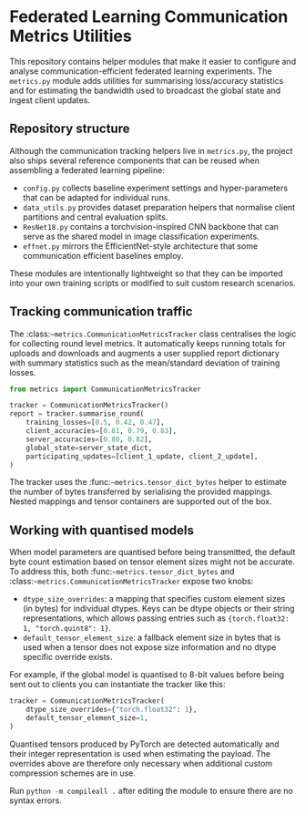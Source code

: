 # Federated Learning Communication Metrics Utilities

This repository contains helper modules that make it easier to configure and
analyse communication-efficient federated learning experiments.  The
`metrics.py` module adds utilities for summarising loss/accuracy statistics and
for estimating the bandwidth used to broadcast the global state and ingest
client updates.

## Repository structure

Although the communication tracking helpers live in `metrics.py`, the project
also ships several reference components that can be reused when assembling a
federated learning pipeline:

- `config.py` collects baseline experiment settings and hyper-parameters that
  can be adapted for individual runs.
- `data_utils.py` provides dataset preparation helpers that normalise client
  partitions and central evaluation splits.
- `ResNet18.py` contains a torchvision-inspired CNN backbone that can serve as
  the shared model in image classification experiments.
- `effnet.py` mirrors the EfficientNet-style architecture that some
  communication efficient baselines employ.

These modules are intentionally lightweight so that they can be imported into
your own training scripts or modified to suit custom research scenarios.

## Tracking communication traffic

The :class:`~metrics.CommunicationMetricsTracker` class centralises the logic for
collecting round level metrics.  It automatically keeps running totals for
uploads and downloads and augments a user supplied report dictionary with
summary statistics such as the mean/standard deviation of training losses.

```python
from metrics import CommunicationMetricsTracker

tracker = CommunicationMetricsTracker()
report = tracker.summarise_round(
    training_losses=[0.5, 0.42, 0.47],
    client_accuracies=[0.81, 0.79, 0.83],
    server_accuracies=[0.80, 0.82],
    global_state=server_state_dict,
    participating_updates=[client_1_update, client_2_update],
)
```

The tracker uses the :func:`~metrics.tensor_dict_bytes` helper to estimate the
number of bytes transferred by serialising the provided mappings.  Nested
mappings and tensor containers are supported out of the box.

## Working with quantised models

When model parameters are quantised before being transmitted, the default byte
count estimation based on tensor element sizes might not be accurate.  To
address this, both :func:`~metrics.tensor_dict_bytes` and
:class:`~metrics.CommunicationMetricsTracker` expose two knobs:

- `dtype_size_overrides`: a mapping that specifies custom element sizes (in
  bytes) for individual dtypes.  Keys can be dtype objects or their string
  representations, which allows passing entries such as
  `{torch.float32: 1, "torch.quint8": 1}`.
- `default_tensor_element_size`: a fallback element size in bytes that is used
  when a tensor does not expose size information and no dtype specific override
  exists.

For example, if the global model is quantised to 8-bit values before being sent
out to clients you can instantiate the tracker like this:

```python
tracker = CommunicationMetricsTracker(
    dtype_size_overrides={"torch.float32": 1},
    default_tensor_element_size=1,
)
```

Quantised tensors produced by PyTorch are detected automatically and their
integer representation is used when estimating the payload.  The overrides above
are therefore only necessary when additional custom compression schemes are in
use.

Run `python -m compileall .` after editing the module to ensure there are no
syntax errors.
